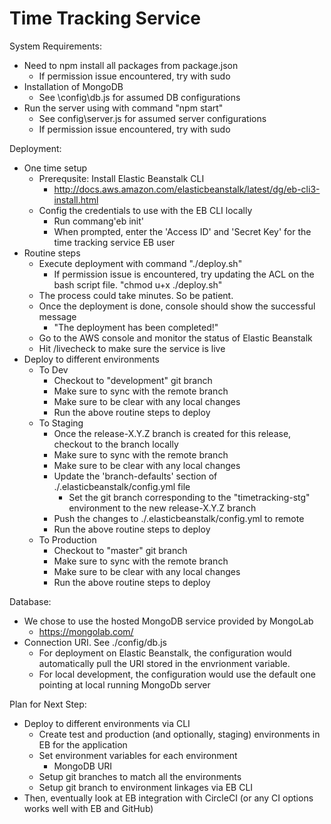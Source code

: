 Time Tracking Service
==========================

System Requirements:

- Need to npm install all packages from package.json
    - If permission issue encountered, try with sudo
- Installation of MongoDB
    - See \config\db.js for assumed DB configurations
- Run the server using with command "npm start"
    - See config\server.js for assumed server configurations
    - If permission issue encountered, try with sudo

Deployment:

- One time setup
    - Prerequsite: Install Elastic Beanstalk CLI
        - http://docs.aws.amazon.com/elasticbeanstalk/latest/dg/eb-cli3-install.html 
    - Config the credentials to use with the EB CLI locally
        - Run commang'eb init'
        - When prompted, enter the 'Access ID' and 'Secret Key' for the time tracking service EB user
- Routine steps
    - Execute deployment with command "./deploy.sh"
        - If permission issue is encountered, try updating the ACL on the bash script file. "chmod u+x ./deploy.sh"
    - The process could take minutes. So be patient.
    - Once the deployment is done, console should show the successful message
        - "The deployment has been completed!"
    - Go to the AWS console and monitor the status of Elastic Beanstalk
    - Hit /livecheck to make sure the service is live
- Deploy to different environments
    - To Dev
        - Checkout to "development" git branch
        - Make sure to sync with the remote branch
        - Make sure to be clear with any local changes
        - Run the above routine steps to deploy
    - To Staging
        - Once the release-X.Y.Z branch is created for this release, checkout to the branch locally
        - Make sure to sync with the remote branch
        - Make sure to be clear with any local changes
        - Update the 'branch-defaults' section of ./.elasticbeanstalk/config.yml file
            - Set the git branch corresponding to the "timetracking-stg" environment to the new release-X.Y.Z branch
        - Push the changes to ./.elasticbeanstalk/config.yml to remote
        - Run the above routine steps to deploy
    - To Production
        - Checkout to "master" git branch
        - Make sure to sync with the remote branch
        - Make sure to be clear with any local changes
        - Run the above routine steps to deploy 

Database:

- We chose to use the hosted MongoDB service provided by MongoLab
    - https://mongolab.com/
- Connection URI. See ./config/db.js
    - For deployment on Elastic Beanstalk, the configuration would automatically pull the URI stored in the envrionment variable.
    - For local development, the configuration would use the default one pointing at local running MongoDb server

Plan for Next Step:

- Deploy to different environments via CLI
    - Create test and production (and optionally, staging) environments in EB for the application
    - Set environment variables for each environment
        - MongoDB URI
    - Setup git branches to match all the environments
    - Setup git branch to environment linkages via EB CLI
- Then, eventually look at EB integration with CircleCI (or any CI options works well with EB and GitHub)
